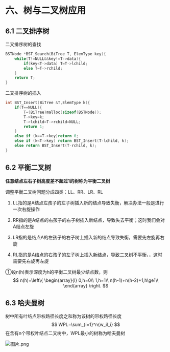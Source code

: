 # 六、树与二叉树应用

## 6.1 二叉排序树

二叉排序树的查找

~~~C
BSTNode *BST_Search(BiTree T, ElemType key){
    while(T!=NULL&&key!=T->data){
        if(key<T->data) T=T->lchild;
        else T=T->rchild;
    }
    return T;
}
~~~

二叉排序树的插入

~~~C
int BST_Insert(BiTree &T,ElemType k){
    if(T==NULL){
        T=(BiTree)malloc(sizeof(BSTNode));
        T->key=k;
        T->lchild=T->rchild=NULL;
        return 1;
    }
    else if (k==T->key)return 0;
    else if (k<T->key) return BST_Insert(T-lchild, k);
    else return BST_Insert(T-rchild, k);
}
~~~

## 6.2 平衡二叉树

**任意结点左右子树高度差不超过1的树称为平衡二叉树**

调整平衡二叉树问题分成四类：LL、RR、LR、RL

1. LL指的是A结点左孩子的左子树插入新的结点导致失衡，解决办法一般是进行一次右旋操作

2. RR指的是A结点的右孩子的右子树插入新结点，导致失去平衡；这时我们会对A结点左旋

3. LR指的是结点A的左孩子的右子树上插入新的结点导致失衡，需要先左旋再右旋

4. RL指的是A结点的右孩子的左子树上插入新结点，导致二叉树不平衡，，这时需要先右旋再左旋

①设n(h)表示深度为h的平衡二叉树最少结点数，则
$$
n(h)=\left\{ \begin{array}{l}
	0,h=0\\
	1,h=1\\
	n(h-1)+n(h-2)+1,h\ge1\\
\end{array} \right.
$$

## 6.3 哈夫曼树

树中所有叶结点带权路径长度之和称为该树的带权路径长度
$$
WPL=\sum_{i=1}^n{w_il_i}
$$
在含有n个带权叶结点二叉树中，WPL最小的树称为哈夫曼树

![图片.png](https://upload-images.jianshu.io/upload_images/26868451-9c69885d4fb35905.png?imageMogr2/auto-orient/strip%7CimageView2/2/w/1240)